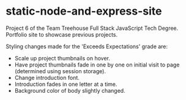 # static-node-and-express-site
Project 6 of the Team Treehouse Full Stack JavaScript Tech Degree.
Portfolio site to showcase previous projects.

Styling changes made for the 'Exceeds Expectations' grade are:
- Scale up project thumbnails on hover.
- Have project thumbnails fade in one by one on initial visit to page (determined using session storage).
- Change introduction font.
- Introduction fades in one letter at a time.
- Background color of body slightly changed.
